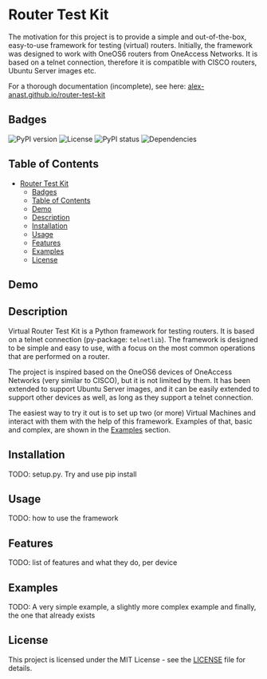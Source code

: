 # Router Test Kit

The motivation for this project is to provide a simple and out-of-the-box, easy-to-use framework for testing (virtual) routers. Initially, the framework was designed to work with OneOS6 routers from OneAccess Networks. It is based on a telnet connection, therefore it is compatible with CISCO routers, Ubuntu Server images etc.

For a thorough documentation (incomplete), see here: [alex-anast.github.io/router-test-kit](https://alex-anast.github.io/router-test-kit/)

## Badges

![PyPI version](https://img.shields.io/pypi/v/router-test-kit)
![License](https://img.shields.io/github/license/alex-anast/router-test-kit)
![PyPI status](https://img.shields.io/pypi/status/router-test-kit)
![Dependencies](https://img.shields.io/librariesio/github/alex-anast/router-test-kit)

## Table of Contents

- [Router Test Kit](#router-test-kit)
  - [Badges](#badges)
  - [Table of Contents](#table-of-contents)
  - [Demo](#demo)
  - [Description](#description)
  - [Installation](#installation)
  - [Usage](#usage)
  - [Features](#features)
  - [Examples](#examples)
  - [License](#license)

## Demo

## Description

Virtual Router Test Kit is a Python framework for testing routers. It is based on a telnet connection (py-package: `telnetlib`). The framework is designed to be simple and easy to use, with a focus on the most common operations that are performed on a router.

The project is inspired based on the OneOS6 devices of OneAccess Networks (very similar to CISCO), but it is not limited by them. It has been extended to support Ubuntu Server images, and it can be easily extended to support other devices as well, as long as they support a telnet connection.

The easiest way to try it out is to set up two (or more) Virtual Machines and interact with them with the help of this framework. Examples of that, basic and complex, are shown in the [Examples](#examples) section.

## Installation

TODO: setup.py. Try and use pip install

## Usage

TODO: how to use the framework

## Features

TODO: list of features and what they do, per device

## Examples

TODO: A very simple example, a slightly more complex example and finally, the one that already exists

## License

This project is licensed under the MIT License - see the [LICENSE](LICENSE) file for details.
